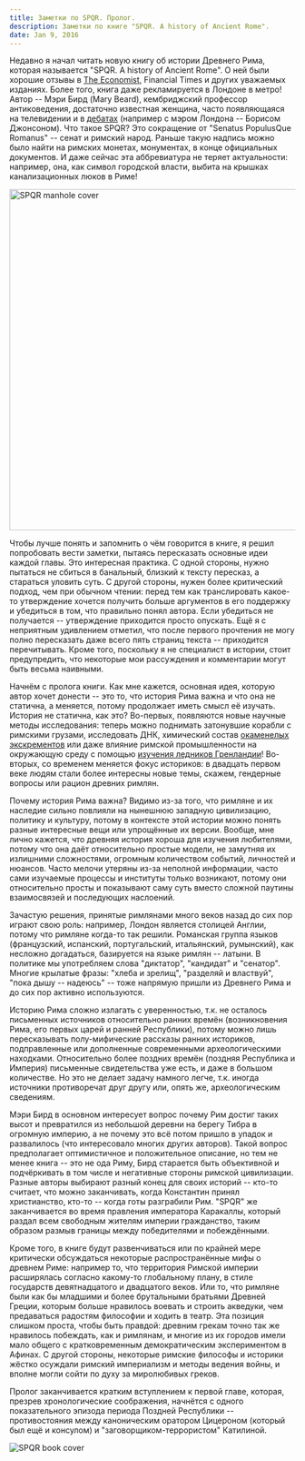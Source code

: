 ```yaml
---
title: Заметки по SPQR. Пролог.
description: Заметки по книге "SPQR. A history of Ancient Rome".
date: Jan 9, 2016
---
```


Недавно я начал читать новую книгу об истории Древнего Рима, которая называется "SPQR. A history of Ancient Rome". О ней были хорошие отзывы в [The Economist][economist], Financial Times и других уважаемых изданиях. Более того, книга даже рекламируется в Лондоне в метро! Автор -- Мэри Бирд (Mary Beard), кембриджский профессор антиковедения, достаточно известная женщина, часто появляющаяся на телевидении и в [дебатах][] (например с мэром Лондона -- Борисом Джонсоном). Что такое SPQR? Это сокращение от "Senatus PopulusQue Romanus" -- сенат и римский народ. Раньше такую надпись можно было найти на римских монетах, монументах, в конце официальных документов. И даже сейчас эта аббревиатура не теряет актуальности: например, она, как символ городской власти, выбита на крышках канализационных люков в Риме!

<img src="/static/spqr-manhole2.jpg" alt="SPQR manhole cover" width="600"/>

Чтобы лучше понять и запомнить о чём говорится в книге, я решил попробовать вести заметки, пытаясь пересказать основные идеи каждой главы. Это интересная практика. С одной стороны, нужно пытаться не сбиться в банальный, близкий к тексту пересказ, а стараться уловить суть. С другой стороны, нужен более критический подход, чем при обычном чтении: перед тем как транслировать какое-то утверждение хочется получить больше аргументов в его поддержку и убедиться в том, что правильно понял автора. Если убедиться не получается -- утверждение приходится просто опускать. Ещё я с неприятным удивлением отметил, что после первого прочтения не могу полно пересказать даже всего пять страниц текста -- приходится перечитывать. Кроме того, поскольку я не специалист в истории, стоит предупредить, что некоторые мои рассуждения и комментарии могут быть весьма наивными.

Начнём с пролога книги. Как мне кажется, основная идея, которую автор хочет донести -- это то, что история Рима важна и что она не статична, а меняется, потому продолжает иметь смысл её изучать. История не статична, как это? Во-первых, появляются новые научные методы исследования: теперь можно поднимать затонувшие корабли с римскими грузами, исследовать ДНК, химический состав [окаменелых экскрементов][] или даже влияние римской промышленности на окружающую среду с помощью [изучения ледников Гренландии][]! Во-вторых, со временем меняется фокус историков: в двадцать первом веке людям стали более интересны новые темы, скажем, гендерные вопросы или рацион древних римлян.

Почему история Рима важна? Видимо из-за того, что римляне и их наследие сильно повлияли на нынешнюю западную цивилизацию, политику и культуру, потому в контексте этой истории можно понять разные интересные вещи или упрощённые их версии. Вообще, мне лично кажется, что древняя история хороша для изучения любителями, потому что она даёт относительно простые модели, не замутняя их излишними сложностями, огромным количеством событий, личностей и нюансов. Часто мелочи утеряны из-за неполной информации, часто сами изучаемые процессы и институты только возникают, потому они относительно просты и показывают саму суть вместо сложной паутины взаимосвязей и последующих наслоений.

Зачастую решения, принятые римлянами много веков назад до сих пор играют свою роль: например, Лондон является столицей Англии, потому что римляне когда-то так решили. Романская группа языков (французский, испанский, португальский, итальянский, румынский), как несложно догадаться, базируется на языке римлян -- латыни. В политике мы употребляем слова "диктатор", "кандидат" и "сенатор". Многие крылатые фразы: "хлеба и зрелищ", "разделяй и властвуй", "пока дышу -- надеюсь" -- тоже напрямую пришли из Древнего Рима и до сих пор активно используются.

Историю Рима сложно излагать с уверенностью, т.к. не осталось письменных источников относительно ранних времён (возникновения Рима, его первых царей и ранней Республики), потому можно лишь пересказывать полу-мифические рассказы ранних историков, подправленные или дополненные современными археологическими находками. Относительно более поздних времён (поздняя Республика и Империя) письменные свидетельства уже есть, и даже в большом количестве. Но это не делает задачу намного легче, т.к. иногда источники противоречат друг другу или, опять же, археологическим сведениям.

Мэри Бирд в основном интересует вопрос почему Рим достиг таких высот и превратился из небольшой деревни на берегу Тибра в огромную империю, а не почему это всё потом пришло в упадок и развалилось (что интересовало многих других авторов). Такой вопрос предполагает оптимистичное и положительное описание, но тем не менее книга -- это не ода Риму, Бирд старается быть объективной и подчёркивать в том числе и негативные стороны римской цивилизации. Разные авторы выбирают разный конец для своих историй -- кто-то считает, что можно заканчивать, когда Константин принял христианство, кто-то -- когда готы разграбили Рим. "SPQR" же заканчивается во время правления императора Каракаллы, который раздал всем свободным жителям империи гражданство, таким образом размыв границы между победителями и побеждёнными.

Кроме того, в книге будут развенчиваться или по крайней мере критически обсуждаться некоторые распространённые мифы о древнем Риме: например то, что территория Римской империи расширялась согласно какому-то глобальному плану, в стиле государств девятнадцатого и двадцатого веков. Или то, что римляне были как бы младшими и более брутальными братьями Древней Греции, которым больше нравилось воевать и строить акведуки, чем предаваться радостям философии и ходить в театр. Эта позиция слишком проста, чтобы быть правдой: древним грекам точно так же нравилось побеждать, как и римлянам, и многие из их городов имели мало общего с кратковременным демократическим экспериментом в Афинах. С другой стороны, некоторые римские философы и историки жёстко осуждали римский империализм и методы ведения войны, и вполне могли сойти по духу за миролюбивых греков.

Пролог заканчивается кратким вступлением к первой главе, которая, презрев хронологические соображения, начнётся с одного показательного эпизода периода Поздней Республики -- противостояния между каноническим оратором Цицероном (который был ещё и консулом) и "заговорщиком-террористом" Катилиной.

<img src="/static/spqr.jpg" alt="SPQR book cover"/>

[economist]: http://iveselov.info/posts/2015-07-25-the-economist.html

[изучения ледников Гренландии]: http://www.independent.co.uk/news/uk/ice-pack-reveals-romans-air-pollution-1450572.html

[окаменелых экскрементов]: http://news.nationalgeographic.com/news/2011/06/110623-ancient-rome-human-waste-herculaneum-science-diet-excrement-italy/

[дебатах]: http://www.intelligencesquared.com/events/greece-vs-rome-with-boris-johnson-and-mary-beard/




